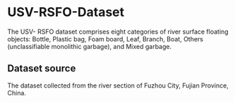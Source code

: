# USV-RSFO-Dataset
The USV- RSFO dataset comprises eight categories of river surface floating objects: Bottle, Plastic bag, Foam board, Leaf, Branch, Boat, Others (unclassifiable monolithic garbage), and Mixed garbage. 
## Dataset source
The dataset collected from the river section of Fuzhou City, Fujian Province, China.

